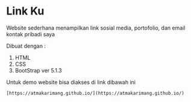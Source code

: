 # Link Ku

Website sederhana menampilkan link sosial media, portofolio, dan email kontak pribadi saya

Dibuat dengan :

1. HTML
2. CSS
3. BootStrap ver 5.1.3

Untuk demo website bisa diakses di link dibawah ini

```
[https://atmakarimang.github.io/](https://atmakarimang.github.io/)
```

